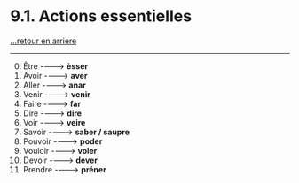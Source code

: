 # 9.1. Actions essentielles

[...retour en arriere](../../../menu_fiches.md)

---

0. Être  ----> **èsser**
1. Avoir  ----> **aver**
2. Aller  ----> **anar**
3. Venir  ----> **venir**
4. Faire  ----> **far**
5. Dire  ----> **dire**
6. Voir  ----> **veire**
7. Savoir  ----> **saber / saupre**
8. Pouvoir  ----> **poder**
9. Vouloir  ----> **voler**
10. Devoir  ----> **dever**
11. Prendre ----> **préner**
